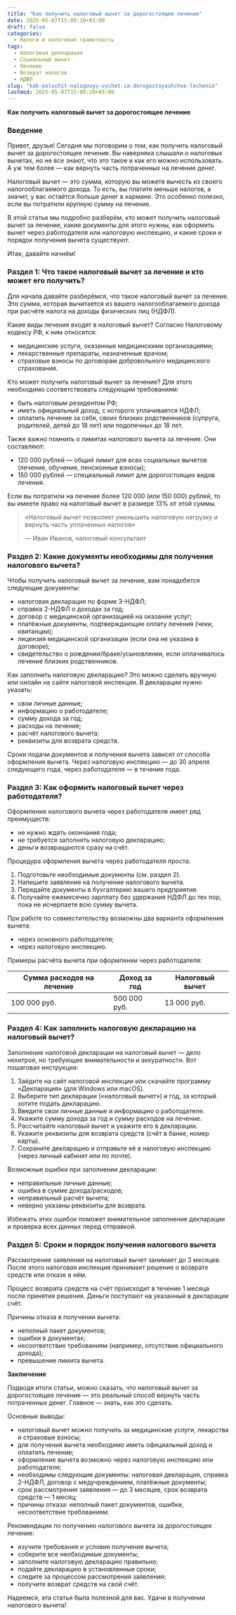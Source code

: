 ```yaml
---
title: "Как получить налоговый вычет за дорогостоящее лечение"
date: 2025-05-07T15:00:10+03:00
draft: false
categories:
  - Налоги и налоговая грамотность
tags:
  - Налоговая декларация
  - Социальный вычет
  - Лечение
  - Возврат налогов
  - НДФЛ
slug: "kak-poluchit-nalogovyy-vychet-za-dorogostoyashchee-lechenie"
lastmod: 2025-05-07T15:00:10+03:00
---
```




**Как получить налоговый вычет за дорогостоящее лечение**



### Введение

Привет, друзья! Сегодня мы поговорим о том, как получить налоговый вычет за дорогостоящее лечение. Вы наверняка слышали о налоговых вычетах, но не все знают, что это такое и как его можно использовать. А уж тем более — как вернуть часть потраченных на лечение денег.

Налоговый вычет — это сумма, которую вы можете вычесть из своего налогооблагаемого дохода. То есть, вы платите меньше налогов, а значит, у вас остаётся больше денег в кармане. Это особенно полезно, если вы потратили крупную сумму на лечение.

В этой статье мы подробно разберём, кто может получить налоговый вычет за лечение, какие документы для этого нужны, как оформить вычет через работодателя или налоговую инспекцию, и какие сроки и порядок получения вычета существуют.

Итак, давайте начнём!

 ### Раздел 1: Что такое налоговый вычет за лечение и кто может его получить?

Для начала давайте разберёмся, что такое налоговый вычет за лечение. Это сумма, которая вычитается из вашего налогооблагаемого дохода при расчёте налога на доходы физических лиц (НДФЛ).

Какие виды лечения входят в налоговый вычет? Согласно Налоговому кодексу РФ, к ним относятся:

* медицинские услуги, оказанные медицинскими организациями;
* лекарственные препараты, назначенные врачом;
* страховые взносы по договорам добровольного медицинского страхования.

Кто может получить налоговый вычет за лечение? Для этого необходимо соответствовать следующим требованиям:

* быть налоговым резидентом РФ;
* иметь официальный доход, с которого уплачивается НДФЛ;
* оплатить лечение за себя, своих близких родственников (супруга, родителей, детей до 18 лет) или подопечных до 18 лет.

Также важно помнить о лимитах налогового вычета за лечение. Они составляют:

* 120 000 рублей — общий лимит для всех социальных вычетов (лечение, обучение, пенсионные взносы);
* 150 000 рублей — специальный лимит для дорогостоящих видов лечения.

Если вы потратили на лечение более 120 000 (или 150 000) рублей, то вы имеете право на налоговый вычет в размере 13% от этой суммы.

> «Налоговый вычет позволяет уменьшить налоговую нагрузку и вернуть часть уплаченных налогов»
>
> — Иван Иванов, налоговый консультант



 ### Раздел 2: Какие документы необходимы для получения налогового вычета?

Чтобы получить налоговый вычет за лечение, вам понадобятся следующие документы:

* налоговая декларация по форме 3-НДФЛ;
* справка 2-НДФЛ о доходах за год;
* договор с медицинской организацией на оказание услуг;
* платёжные документы, подтверждающие оплату лечения (чеки, квитанции);
* лицензия медицинской организации (если она не указана в договоре);
* свидетельство о рождении/браке/усыновлении, если оплачивалось лечение близких родственников.

Как заполнить налоговую декларацию? Это можно сделать вручную или онлайн на сайте налоговой инспекции. В декларации нужно указать:

* свои личные данные;
* информацию о работодателе;
* сумму дохода за год;
* расходы на лечение;
* расчёт налогового вычета;
* реквизиты для возврата средств.

Сроки подачи документов и получения вычета зависят от способа оформления вычета. Через налоговую инспекцию — до 30 апреля следующего года, через работодателя — в течение года.



 ### Раздел 3: Как оформить налоговый вычет через работодателя?

Оформление налогового вычета через работодателя имеет ряд преимуществ:

* не нужно ждать окончания года;
* не требуется заполнять налоговую декларацию;
* деньги возвращаются сразу на счёт.

Процедура оформления вычета через работодателя проста:

1. Подготовьте необходимые документы (см. раздел 2).
2. Напишите заявление на получение налогового вычета.
3. Передайте документы в бухгалтерию вашего предприятия.
4. Получайте ежемесячно зарплату без удержания НДФЛ до тех пор, пока не исчерпаете всю сумму вычета.

При работе по совместительству возможны два варианта оформления вычета:

* через основного работодателя;
* через налоговую инспекцию.

Примеры расчёта вычета при оформлении через работодателя:

| Сумма расходов на лечение | Доход за год | Налоговый вычет |
| --- | --- | --- |
| 100 000 руб. | 500 000 руб. | 13 000 руб. |



 ### Раздел 4: Как заполнить налоговую декларацию на налоговый вычет?

Заполнение налоговой декларации на налоговый вычет — дело нехитрое, но требующее внимательности и аккуратности. Вот пошаговая инструкция:

1. Зайдите на сайт налоговой инспекции или скачайте программу «Декларация» (для Windows или macOS).
2. Выберите тип декларации («налоговый вычет») и год, за который хотите подать декларацию.
3. Введите свои личные данные и информацию о работодателе.
4. Укажите сумму дохода за год и сумму расходов на лечение.
5. Рассчитайте налоговый вычет и укажите его в декларации.
6. Укажите реквизиты для возврата средств (счёт в банке, номер карты).
7. Сохраните декларацию и отправьте её в налоговую инспекцию (через личный кабинет или по почте).

Возможные ошибки при заполнении декларации:

* неправильные личные данные;
* ошибка в сумме дохода/расходов;
* неправильный расчёт вычета;
* неверно указаны реквизиты для возврата.

Избежать этих ошибок поможет внимательное заполнение декларации и проверка всех данных перед отправкой.



 ### Раздел 5: Сроки и порядок получения налогового вычета

Рассмотрение заявления на налоговый вычет занимает до 3 месяцев. После этого налоговая инспекция принимает решение о возврате средств или отказе в нём.

Процесс возврата средств на счёт происходит в течение 1 месяца после принятия решения. Деньги поступают на указанный в декларации счёт.

Причины отказа в получении вычета:

* неполный пакет документов;
* ошибки в документах;
* несоответствие требованиям (например, отсутствие официального дохода);
* превышение лимита вычета.



 

 **Заключение**

Подводя итоги статьи, можно сказать, что налоговый вычет за дорогостоящее лечение — это реальный способ вернуть часть потраченных денег. Главное — знать, как это сделать.

Основные выводы:

* налоговый вычет можно получить за медицинские услуги, лекарства и страховые взносы;
* для получения вычета необходимо иметь официальный доход и оплатить лечение;
* оформление вычета возможно через налоговую инспекцию или работодателя;
* необходимы следующие документы: налоговая декларация, справка 2-НДФЛ, договор с медучреждением, платёжные документы;
* срок рассмотрения заявления — до 3 месяцев, срок возврата средств — 1 месяц;
* причины отказа: неполный пакет документов, ошибки, несоответствие требованиям.

Рекомендации по получению налогового вычета за дорогостоящее лечение:

* изучите требования и условия получения вычета;
* соберите все необходимые документы;
* заполните налоговую декларацию правильно;
* подайте декларацию в установленные сроки;
* следите за процессом рассмотрения заявления;
* получите возврат средств на свой счёт.

Надеемся, эта статья была полезной для вас. Удачи в получении налогового вычета!


